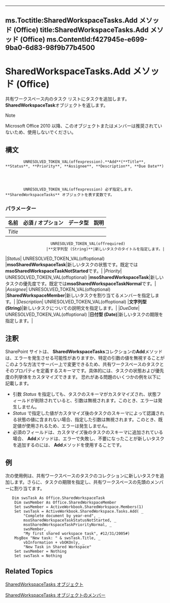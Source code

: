 

---
ms.Toctitle:SharedWorkspaceTasks.Add メソッド (Office)
title:SharedWorkspaceTasks.Add メソッド (Office)
ms.ContentId:f427945e-e699-9ba0-6d83-98f9b77b4500
---
# SharedWorkspaceTasks.Add メソッド (Office)




共有ワークスペース内のタスク リストにタスクを追加します。**SharedWorkspaceTask**オブジェクトを返します。

>[!NOTE]
>Microsoft Office 2010 以降、このオブジェクトまたはメンバーは推奨されていないため、使用しないでください。





## 構文

            UNRESOLVED_TOKEN_VAL(offexpression).**Add**(**Title**, **Status**, **Priority**, **Assignee**, **Description**, **Due Date**)




            UNRESOLVED_TOKEN_VAL(offexpression) 必ず指定します。**SharedWorkspaceTasks** オブジェクトを表す変数です。

### パラメーター

|**名前**|**必須 / オプション**|**データ型**|**説明**|
|---|---|---|---|
|*Title*|
                        UNRESOLVED_TOKEN_VAL(offrequired)
                      |**文字列型 (String)**|新しいタスクのタイトルを指定します。|
|*Status*|
                        UNRESOLVED_TOKEN_VAL(offoptional)
                      |**msoSharedWorkspaceTask**|新しいタスクの状態です。既定では**msoSharedWorkspaceTaskNotStarted**です。|
|*Priority*|
                        UNRESOLVED_TOKEN_VAL(offoptional)
                      |**msoSharedWorkspaceTask**|新しいタスクの優先度です。既定では**msoSharedWorkspaceTaskNormal**です。|
|*Assignee*|
                        UNRESOLVED_TOKEN_VAL(offoptional)
                      |**SharedWorkspaceMember**|新しいタスクを割り当てるメンバーを指定します。|
|*Description*|
                        UNRESOLVED_TOKEN_VAL(offoptional)
                      |**文字列型 (String)**|新しいタスクについての説明文を指定します。|
|*DueDate*|
                        UNRESOLVED_TOKEN_VAL(offoptional)
                      |**日付型 (Date)**|新しいタスクの期限を指定します。|





## 注釈
SharePoint サイトは、 **SharedWorkspaceTasks**コレクションの**Add**メソッドは、エラーを発生させる可能性がありますか、特定の引数の値を無視することがこのような方法でサーバー上で変更できるため、共有ワークスペースのタスクとそのプロパティを定義するスキーマです。具体的には、タスクの状態および優先度の列挙体をカスタマイズできます。 恐れがある問題のいくつかの例を以下に記載します。

- 引数 *Status* を指定しても、タスクのスキーマがカスタマイズされ、状態フィールドが削除されていると、引数は無視されます。このとき、エラーは発生しません。
- *Status* で指定した値がカスタマイズ後のタスクのスキーマによって認識される状態の値に含まれない場合、指定した引数は無視されます。このとき、既定値が使用されるため、エラーは発生しません。
- 必須のフィールドは、カスタマイズ後のタスクのスキーマに追加されている場合、 **Add**メソッドは、エラーで失敗し、不要になったことが新しいタスクを追加するのには、 **Add**メソッドを使用することです。








## 例
次の使用例は、共有ワークスペースのタスクのコレクションに新しいタスクを追加します。さらに、タスクの期限を指定し、共有ワークスペースの先頭のメンバーに割り当てます。

```vba
   Dim swsTask As Office.SharedWorkspaceTask 
    Dim swsMember As Office.SharedWorkspaceMember 
    Set swsMember = ActiveWorkbook.SharedWorkspace.Members(1) 
    Set swsTask = ActiveWorkbook.SharedWorkspace.Tasks.Add( _ 
        "Complete document by year-end", _ 
        msoSharedWorkspaceTaskStatusNotStarted, _ 
        msoSharedWorkspaceTaskPriorityNormal, _ 
        swsMember, _ 
        "My first shared workspace task", #12/31/2005#) 
    MsgBox "New task: " & swsTask.Title, _ 
        vbInformation + vbOKOnly, _ 
        "New Task in Shared Workspace" 
    Set swsMember = Nothing 
    Set swsTask = Nothing 

```




## Related Topics

[SharedWorkspaceTasks オブジェクト](de26341f-44d1-131e-1dbe-e31f3f68e312.md)

[SharedWorkspaceTasks オブジェクトのメンバー](6323d5c3-b1ed-af53-25e6-e97b22554699.md)




